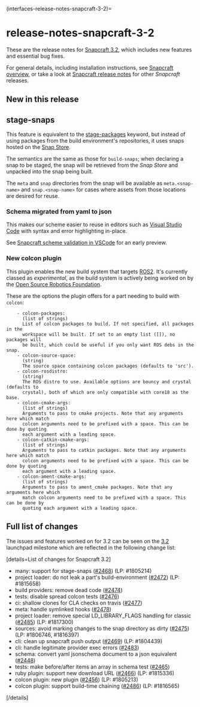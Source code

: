 (interfaces-release-notes-snapcraft-3-2)=
# release-notes-snapcraft-3-2

These are the release notes for [Snapcraft 3.2](https://github.com/snapcore/snapcraft/releases/tag/3.2), which includes new features and essential bug fixes.

For general details, including installation instructions, see [Snapcraft overview](/), or take a look at [Snapcraft release notes](/) for other *Snapcraft* releases.

## New in this release

## stage-snaps

This feature is equivalent to the [stage-packages](/) keyword, but instead of using packages from the build environment's repositories, it uses snaps hosted on the [Snap Store](https://snapcraft.io/store).

The semantics are the same as those for `build-snaps`; when declaring a snap to be staged, the snap will be retrieved from the *Snap Store* and unpacked into the snap being built.

The `meta` and `snap` directories from the snap will be available as `meta.<snap-name>` and `snap.<snap-name>` for cases where assets from those locations are desired for reuse.

### Schema migrated from yaml to json

This makes our scheme easier to reuse in editors such as [Visual Studio Code](https://snapcraft.io/vscode) with syntax and error highlighting in-place.

See [Snapcraft scheme validation in VSCode](https://forum.snapcraft.io/t/snapcraft-schema-validation-in-vscode/9609) for an early preview.

### New colcon plugin

This plugin enables the new build system that targets [ROS2](/interfaces/ros2-applications). It's currently classed as *experimental*, as the build system is actively being worked on by the [Open Source Robotics Foundation](https://www.openrobotics.org/).

These are the options the plugin offers for a part needing to build with `colcon`:

```no-highlight
    - colcon-packages:
      (list of strings)
      List of colcon packages to build. If not specified, all packages in the
      workspace will be built. If set to an empty list ([]), no packages will
      be built, which could be useful if you only want ROS debs in the snap.
    - colcon-source-space:
      (string)
      The source space containing colcon packages (defaults to 'src').
    - colcon-rosdistro:
      (string)
      The ROS distro to use. Available options are bouncy and crystal (defaults to
      crystal), both of which are only compatible with core18 as the base.
    - colcon-cmake-args:
      (list of strings)
      Arguments to pass to cmake projects. Note that any arguments here which match
      colcon arguments need to be prefixed with a space. This can be done by quoting
      each argument with a leading space.
    - colcon-catkin-cmake-args:
      (list of strings)
      Arguments to pass to catkin packages. Note that any arguments here which match
      colcon arguments need to be prefixed with a space. This can be done by quoting
      each argument with a leading space.
    - colcon-ament-cmake-args:
      (list of strings)
      Arguments to pass to ament_cmake packages. Note that any arguments here which
      match colcon arguments need to be prefixed with a space. This can be done by
      quoting each argument with a leading space.

```

## Full list of changes

The issues and features worked on for 3.2 can be seen on the [3.2](https://bugs.launchpad.net/snapcraft/+milestone/3.2) launchpad milestone which are reflected in the following change list:

[details=List of changes for Snapcraft 3.2]

-   many: support for stage-snaps ([#2468](https://github.com/snapcore/snapcraft/pull/2468)) (LP: #1805214)
-   project loader: do not leak a part's build-environment ([#2472](https://github.com/snapcore/snapcraft/pull/2472)) (LP: #1815658)
-   build providers: remove dead code ([#2474](https://github.com/snapcore/snapcraft/pull/2474))
-   tests: disable spread colcon tests ([#2476](https://github.com/snapcore/snapcraft/pull/2476))
-   ci: shallow clones for CLA checks on travis ([#2477](https://github.com/snapcore/snapcraft/pull/2477))
-   meta: handle symlinked hooks ([#2478](https://github.com/snapcore/snapcraft/pull/2478))
-   project loader: remove special LD_LIBRARY_FLAGS handling for classic ([#2485](https://github.com/snapcore/snapcraft/pull/2485)) (LP: #1817300)
-   sources: avoid marking changes to the snap directory as dirty ([#2475](https://github.com/snapcore/snapcraft/pull/2475)) (LP: #1806746, #1816397)
-   cli: clean up snapcraft push output ([#2469](https://github.com/snapcore/snapcraft/pull/2469)) (LP: #1804439)
-   cli: handle legitimate provider exec errors ([#2483](https://github.com/snapcore/snapcraft/pull/2483))
-   schema: convert yaml jsonschema document to a json equivalent ([#2448](https://github.com/snapcore/snapcraft/pull/2448))
-   tests: make before/after items an array in schema test ([#2465](https://github.com/snapcore/snapcraft/pull/2465))
-   ruby plugin: support new download URL ([#2466](https://github.com/snapcore/snapcraft/pull/2466)) (LP: #1815336)
-   colcon plugin: new plugin ([#2456](https://github.com/snapcore/snapcraft/pull/2456)) (LP: #1805213)
-   colcon plugin: support build-time chaining ([#2486](https://github.com/snapcore/snapcraft/pull/2486)) (LP: #1816565)

[/details]

